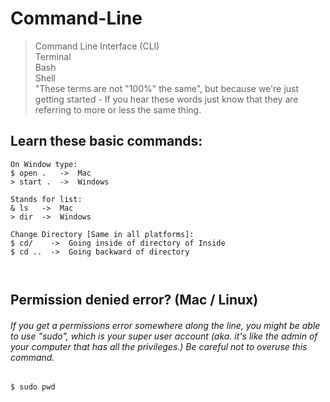 # Command-Line

> Command Line Interface (CLI)\
> Terminal\
> Bash\
> Shell\
> "These terms are not "100%" the same", but because we're just getting started - If you hear these words just know that they are referring to more or less the same thing.

## Learn these basic commands:
```
On Window type: 
$ open .   ->  Mac 
> start .  ->  Windows

Stands for list:
& ls   ->  Mac
> dir  ->  Windows

Change Directory [Same in all platforms]:
$ cd/    ->  Going inside of directory of Inside 
$ cd ..  ->  Going backward of directory 



```

## Permission denied error? (Mac / Linux)
###### If you get a permissions error somewhere along the line, you might be able to use "sudo", which is your super user account (aka. it's like the admin of your computer that has all the privileges.) Be careful not to overuse this command.
```
$ sudo pwd
```
